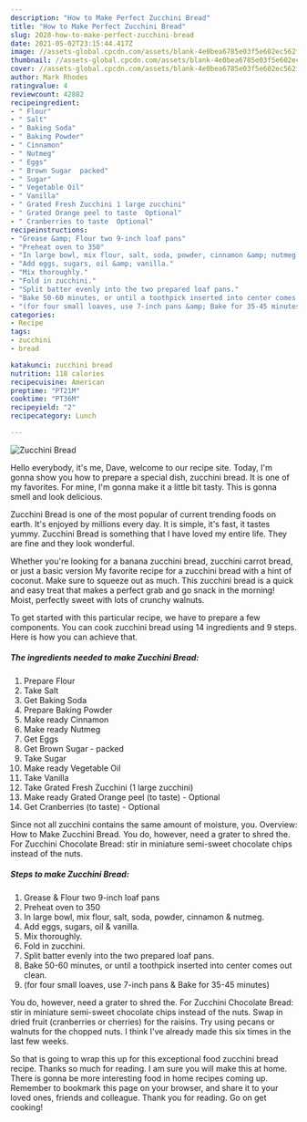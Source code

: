 ```yaml
---
description: "How to Make Perfect Zucchini Bread"
title: "How to Make Perfect Zucchini Bread"
slug: 2028-how-to-make-perfect-zucchini-bread
date: 2021-05-02T23:15:44.417Z
image: //assets-global.cpcdn.com/assets/blank-4e0bea6785e03f5e602ec562f230caae08da540cada707380b4fe1bbebba43da.png
thumbnail: //assets-global.cpcdn.com/assets/blank-4e0bea6785e03f5e602ec562f230caae08da540cada707380b4fe1bbebba43da.png
cover: //assets-global.cpcdn.com/assets/blank-4e0bea6785e03f5e602ec562f230caae08da540cada707380b4fe1bbebba43da.png
author: Mark Rhodes
ratingvalue: 4
reviewcount: 42882
recipeingredient:
- " Flour"
- " Salt"
- " Baking Soda"
- " Baking Powder"
- " Cinnamon"
- " Nutmeg"
- " Eggs"
- " Brown Sugar  packed"
- " Sugar"
- " Vegetable Oil"
- " Vanilla"
- " Grated Fresh Zucchini 1 large zucchini"
- " Grated Orange peel to taste  Optional"
- " Cranberries to taste  Optional"
recipeinstructions:
- "Grease &amp; Flour two 9-inch loaf pans"
- "Preheat oven to 350"
- "In large bowl, mix flour, salt, soda, powder, cinnamon &amp; nutmeg."
- "Add eggs, sugars, oil &amp; vanilla."
- "Mix thoroughly."
- "Fold in zucchini."
- "Split batter evenly into the two prepared loaf pans."
- "Bake 50-60 minutes, or until a toothpick inserted into center comes out clean."
- "(for four small loaves, use 7-inch pans &amp; Bake for 35-45 minutes)"
categories:
- Recipe
tags:
- zucchini
- bread

katakunci: zucchini bread 
nutrition: 118 calories
recipecuisine: American
preptime: "PT21M"
cooktime: "PT36M"
recipeyield: "2"
recipecategory: Lunch

---
```



![Zucchini Bread](//assets-global.cpcdn.com/assets/blank-4e0bea6785e03f5e602ec562f230caae08da540cada707380b4fe1bbebba43da.png)

Hello everybody, it's me, Dave, welcome to our recipe site. Today, I'm gonna show you how to prepare a special dish, zucchini bread. It is one of my favorites. For mine, I'm gonna make it a little bit tasty. This is gonna smell and look delicious.

Zucchini Bread is one of the most popular of current trending foods on earth. It's enjoyed by millions every day. It is simple, it's fast, it tastes yummy. Zucchini Bread is something that I have loved my entire life. They are fine and they look wonderful.

Whether you&#39;re looking for a banana zucchini bread, zucchini carrot bread, or just a basic version My favorite recipe for a zucchini bread with a hint of coconut. Make sure to squeeze out as much. This zucchini bread is a quick and easy treat that makes a perfect grab and go snack in the morning! Moist, perfectly sweet with lots of crunchy walnuts.


To get started with this particular recipe, we have to prepare a few components. You can cook zucchini bread using 14 ingredients and 9 steps. Here is how you can achieve that.

<!--inarticleads1-->

##### The ingredients needed to make Zucchini Bread:

1. Prepare  Flour
1. Take  Salt
1. Get  Baking Soda
1. Prepare  Baking Powder
1. Make ready  Cinnamon
1. Make ready  Nutmeg
1. Get  Eggs
1. Get  Brown Sugar - packed
1. Take  Sugar
1. Make ready  Vegetable Oil
1. Take  Vanilla
1. Take  Grated Fresh Zucchini (1 large zucchini)
1. Make ready  Grated Orange peel (to taste) - Optional
1. Get  Cranberries (to taste) - Optional


Since not all zucchini contains the same amount of moisture, you. Overview: How to Make Zucchini Bread. You do, however, need a grater to shred the. For Zucchini Chocolate Bread: stir in miniature semi-sweet chocolate chips instead of the nuts. 

<!--inarticleads2-->

##### Steps to make Zucchini Bread:

1. Grease &amp; Flour two 9-inch loaf pans
1. Preheat oven to 350
1. In large bowl, mix flour, salt, soda, powder, cinnamon &amp; nutmeg.
1. Add eggs, sugars, oil &amp; vanilla.
1. Mix thoroughly.
1. Fold in zucchini.
1. Split batter evenly into the two prepared loaf pans.
1. Bake 50-60 minutes, or until a toothpick inserted into center comes out clean.
1. (for four small loaves, use 7-inch pans &amp; Bake for 35-45 minutes)


You do, however, need a grater to shred the. For Zucchini Chocolate Bread: stir in miniature semi-sweet chocolate chips instead of the nuts. Swap in dried fruit (cranberries or cherries) for the raisins. Try using pecans or walnuts for the chopped nuts. I think I&#39;ve already made this six times in the last few weeks. 

So that is going to wrap this up for this exceptional food zucchini bread recipe. Thanks so much for reading. I am sure you will make this at home. There is gonna be more interesting food in home recipes coming up. Remember to bookmark this page on your browser, and share it to your loved ones, friends and colleague. Thank you for reading. Go on get cooking!
